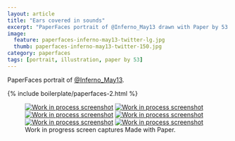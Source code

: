 ```yaml
---
layout: article
title: "Ears covered in sounds"
excerpt: "PaperFaces portrait of @Inferno_May13 drawn with Paper by 53 on an iPad."
image: 
  feature: paperfaces-inferno-may13-twitter-lg.jpg
  thumb: paperfaces-inferno-may13-twitter-150.jpg
category: paperfaces
tags: [portrait, illustration, paper by 53]
---
```


PaperFaces portrait of [@Inferno_May13](http://twitter.com/Inferno_May13).

{% include boilerplate/paperfaces-2.html %}

<figure class="third">
	<a href="{{ site.url }}/images/paperfaces-inferno-may13-process-1-lg.jpg"><img src="{{ site.url }}/images/paperfaces-inferno-may13-process-1-600.jpg" alt="Work in process screenshot"></a>
	<a href="{{ site.url }}/images/paperfaces-inferno-may13-process-2-lg.jpg"><img src="{{ site.url }}/images/paperfaces-inferno-may13-process-2-600.jpg" alt="Work in process screenshot"></a>
	<a href="{{ site.url }}/images/paperfaces-inferno-may13-process-3-lg.jpg"><img src="{{ site.url }}/images/paperfaces-inferno-may13-process-3-600.jpg" alt="Work in process screenshot"></a>
	<a href="{{ site.url }}/images/paperfaces-inferno-may13-process-4-lg.jpg"><img src="{{ site.url }}/images/paperfaces-inferno-may13-process-4-600.jpg" alt="Work in process screenshot"></a>
	<a href="{{ site.url }}/images/paperfaces-inferno-may13-process-5-lg.jpg"><img src="{{ site.url }}/images/paperfaces-inferno-may13-process-5-600.jpg" alt="Work in process screenshot"></a>
	<a href="{{ site.url }}/images/paperfaces-inferno-may13-process-6-lg.jpg"><img src="{{ site.url }}/images/paperfaces-inferno-may13-process-6-600.jpg" alt="Work in process screenshot"></a>
	<figcaption>Work in progress screen captures Made with Paper.</figcaption>
</figure>